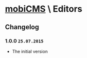 # [mobiCMS](http://mobicms.net) \ Editors

## Changelog

### 1.0.0 `25.07.2015`
  * The initial version

